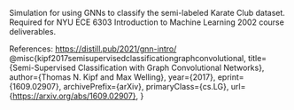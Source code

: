 Simulation for using GNNs to classify the semi-labeled Karate Club dataset. Required for NYU ECE 6303 Introduction to Machine Learning 2002 course deliverables.

References: 
https://distill.pub/2021/gnn-intro/
@misc{kipf2017semisupervisedclassificationgraphconvolutional,
      title={Semi-Supervised Classification with Graph Convolutional Networks}, 
      author={Thomas N. Kipf and Max Welling},
      year={2017},
      eprint={1609.02907},
      archivePrefix={arXiv},
      primaryClass={cs.LG},
      url={https://arxiv.org/abs/1609.02907}, 
}

